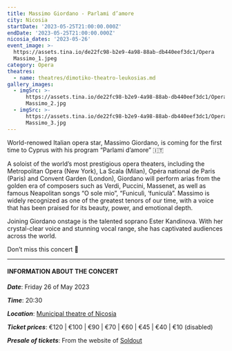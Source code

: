 ```yaml
---
title: Massimo Giordano - Parlami d’amore
city: Nicosia
startDate: '2023-05-25T21:00:00.000Z'
endDate: '2023-05-25T21:00:00.000Z'
nicosia_dates: '2023-05-26'
event_image: >-
  https://assets.tina.io/de22fc98-b2e9-4a98-88ab-db440eef3dc1/Opera
  Massimo_1.jpeg
category: Opera
theatres:
  - name: theatres/dimotiko-theatro-leukosias.md
gallery_images:
  - imgSrc: >-
      https://assets.tina.io/de22fc98-b2e9-4a98-88ab-db440eef3dc1/Opera
      Massimo_2.jpg
  - imgSrc: >-
      https://assets.tina.io/de22fc98-b2e9-4a98-88ab-db440eef3dc1/Opera
      Massimo_3.jpg
---
```


World-renowed Italian opera star, Massimo Giordano, is coming for the first time to Cyprus with his program “Parlami d’amore” 🇮🇹

A soloist of the world’s most prestigious opera theaters, including the Metropolitan Opera (New York), La Scala (Milan), Opéra national de Paris (Paris) and Convent Garden (London), Giordano will perform arias from the golden era of composers such as Verdi, Puccini, Massenet, as well as famous Neapolitan songs “O sole mio”, “Funiculì, ‘funiculà”. Massimo is widely recognized as one of the greatest tenors of our time, with a voice that has been praised for its beauty, power, and emotional depth.

Joining Giordano onstage is the talented soprano Ester Kandinova. With her crystal-clear voice and stunning vocal range, she has captivated audiences across the world.

Don’t miss this concert 🎵 

***

#### INFORMATION ABOUT THE CONCERT

***Date***: Friday 26 of May 2023

***Time***: 20:30

***Location***: [Municipal theatre of Nicosia](?#map "")

***Ticket prices***: €120 | €100 | €90 | €70 | €60 | €45 | €40 | €10 (disabled)

***Presale of tickets***: From the website of [Soldout](https://www.soldoutticketbox.com/massimo-giornado-may-2023/?lang=en "")
